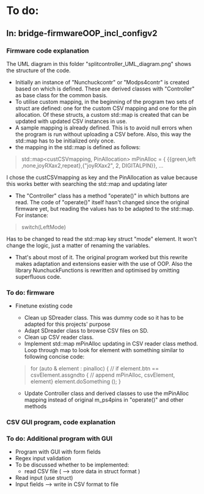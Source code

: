 # To do:

## In: bridge-firmwareOOP_incl_configv2

### Firmware code explanation

The UML diagram in this folder "splitcontroller_UML_diagram.png" shows the structure of the code.

- Initially an instance of "Nunchuckcontr" or "Modps4contr" is created based on which is defined. These are derived classes with "Controller" as base class for the common basis.
- To utilise custom mapping, in the beginning of the program two sets of struct are defined: one for the custom CSV mapping and one for the pin allocation. Of these structs, a custom std::map is created that can be updated with updated CSV instances in use.
- A sample mapping is already defined. This is to avoid null errors when the program is run without uploading a CSV before. Also, this way the std::map has to be initialized only once.
- the mapping in the std::map is defined as follows:
> std::map<custCSVmapping, PinAllocation> mPinAlloc =
{
  {{green,left ,none,joyRXax2,repeat},{"joyRXax2", 2, DIGITALPIN}},
  ...

I chose the custCSVmapping as key and the PinAllocation as value because this works better with searching the std::map and updating later
- The "Controller" class has a method "operate()" in which buttons are read. The code of "operate()" itself hasn't changed since the original firmware yet, but reading the values has to be adapted to the std::map. For instance:
> switch(LeftMode)

 Has to be changed to read the std::map key struct "mode" element. It won't change the logic, just a matter of renaming the variables.

 - That's about most of it. The original program worked but this rewrite makes adaptation and extensions easier with the use of OOP.
 Also the library NunchuckFunctions is rewritten and optimised by omitting superfluous code.

### To do: firmware

- Finetune existing code
  - Clean up SDreader class. This was dummy code so it has to be adapted for this projects' purpose
  - Adapt SDreader class to browse CSV files on SD.
  - Clean up CSV reader class.
  - Implement std::map mPinAlloc updating in CSV reader class method. Loop through map to look for element with something similar to following concise code:
  >  for (auto & element : pinalloc) {
        // if element.btn == csvElement.assgndto {
      // append mPinAlloc, csvElement, element}
        element.doSomething ();
      }

  - Update Controller class and derived classes to use the mPinAlloc mapping instead of original m_ps4pins in "operate()" and other methods


### CSV GUI program, code explanation

### To do: Additional program with GUI

- Program with GUI with form fields
- Regex input validation
- To be discussed whether to be implemented:
  - read CSV file ( --> store data in struct format )
- Read input (use struct)
- Input fields --> write in CSV format to file
